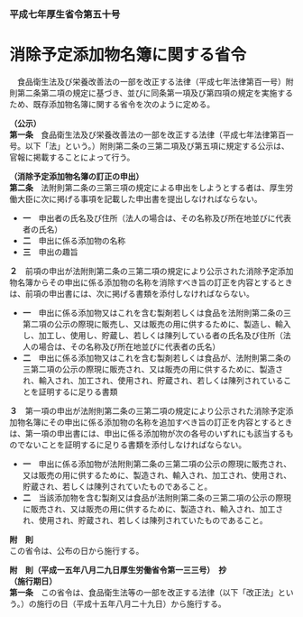 ### 平成七年厚生省令第五十号  
# 消除予定添加物名簿に関する省令  
　食品衛生法及び栄養改善法の一部を改正する法律（平成七年法律第百一号）附則第二条第二項の規定に基づき、並びに同条第一項及び第四項の規定を実施するため、既存添加物名簿に関する省令を次のように定める。  
  
**（公示）**  
**第一条**　食品衛生法及び栄養改善法の一部を改正する法律（平成七年法律第百一号。以下「法」という。）附則第二条の三第二項及び第五項に規定する公示は、官報に掲載することによって行う。  
  
**（消除予定添加物名簿の訂正の申出）**  
**第二条**　法附則第二条の三第三項の規定による申出をしようとする者は、厚生労働大臣に次に掲げる事項を記載した申出書を提出しなければならない。  
* **一**　申出者の氏名及び住所（法人の場合は、その名称及び所在地並びに代表者の氏名）  
* **二**　申出に係る添加物の名称  
* **三**　申出の趣旨  
  
**２**　前項の申出が法附則第二条の三第二項の規定により公示された消除予定添加物名簿からその申出に係る添加物の名称を消除すべき旨の訂正を内容とするときは、前項の申出書には、次に掲げる書類を添付しなければならない。  
* **一**　申出に係る添加物又はこれを含む製剤若しくは食品を法附則第二条の三第二項の公示の際現に販売し、又は販売の用に供するために、製造し、輸入し、加工し、使用し、貯蔵し、若しくは陳列している者の氏名及び住所（法人の場合は、その名称及び所在地並びに代表者の氏名）  
* **二**　申出に係る添加物又はこれを含む製剤若しくは食品が、法附則第二条の三第二項の公示の際現に販売され、又は販売の用に供するために、製造され、輸入され、加工され、使用され、貯蔵され、若しくは陳列されていることを証明するに足りる書類  
  
**３**　第一項の申出が法附則第二条の三第二項の規定により公示された消除予定添加物名簿にその申出に係る添加物の名称を追加すべき旨の訂正を内容とするときは、第一項の申出書には、申出に係る添加物が次の各号のいずれにも該当するものでないことを証明するに足りる書類を添付しなければならない。  
* **一**　申出に係る添加物が法附則第二条の三第二項の公示の際現に販売され、又は販売の用に供するために、製造され、輸入され、加工され、使用され、貯蔵され、若しくは陳列されていたものであること。  
* **二**　当該添加物を含む製剤又は食品が法附則第二条の三第二項の公示の際現に販売され、又は販売の用に供するために、製造され、輸入され、加工され、使用され、貯蔵され、若しくは陳列されていたものであること。  
  
**附　則**  
この省令は、公布の日から施行する。  
  
**附　則（平成一五年八月二九日厚生労働省令第一三三号）　抄**  
**（施行期日）**  
**第一条**　この省令は、食品衛生法等の一部を改正する法律（以下「改正法」という。）の施行の日（平成十五年八月二十九日）から施行する。  
  

